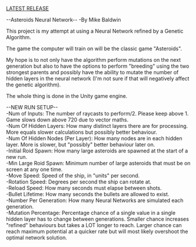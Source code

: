 [LATEST RELEASE](https://github.com/MikeBaldwin21/Asteroids-Neural-Network/releases/latest)


--Asteroids Neural Network--
-By Mike Baldwin

This project is my attempt at using a Neural Network refined by a Genetic Algorithm.

The game the computer will train on will be the classic game "Asteroids".

My hope is to not only have the algorithm perform mutations on the next generation but also to have the options to perform "breeding" using the two strongest parents and possibly have the ability to mutate the number of hidden layers in the neural network (I'm not sure if that will negatively affect the genetic algorithm).

The whole thing is done in the Unity game engine.

--NEW RUN SETUP--  
-Num of Inputs: The number of raycasts to perform/2. Please keep above 1. Game slows down above 720 due to vector maths.  
-Num Of Hidden Layers: How many distinct layers there are for processing. More equals slower calculations but possibly better behaviour.  
-Num Of Hidden Nodes (Per Layer): How many nodes are in each hidden layer. More is slower, but "possibly" better behaviour later on.  
-Initial Roid Spawn: How many large asteroids are spawned at the start of a new run.  
-Min Large Roid Spawn: Minimum number of large asteroids that must be on screen at any one time.  
-Move Speed: Speed of the ship, in "units" per second.  
-Rotation Speed: Degrees per second the ship can rotate at.  
-Reload Speed: How many seconds must elapse between shots.  
-Bullet Lifetime: How many seconds the bullets are allowed to exist.  
-Number Per Generation: How many Neural Networks are simulated each generation.  
-Mutation Percentage: Percentage chance of a single value in a single hidden layer has to change between generations. Smaller chance increases "refined" behaviours but takes a LOT longer to reach. Larger chance can reach maximum potential at a quicker rate but will most likely overshoot the optimal network solution.  

